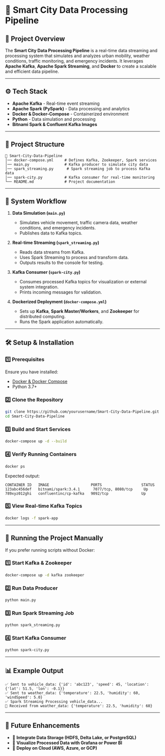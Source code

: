 # 🚀 Smart City Data Processing Pipeline

## 📌 Project Overview
The **Smart City Data Processing Pipeline** is a real-time data streaming and processing system that simulates and analyzes urban mobility, weather conditions, traffic monitoring, and emergency incidents. It leverages **Apache Kafka**, **Apache Spark Streaming**, and **Docker** to create a scalable and efficient data pipeline.

---

## ⚙️ Tech Stack
- **Apache Kafka** - Real-time event streaming
- **Apache Spark (PySpark)** - Data processing and analytics
- **Docker & Docker-Compose** - Containerized environment
- **Python** - Data simulation and processing
- **Bitnami Spark & Confluent Kafka Images**

---

## 📁 Project Structure

```
📂 Smart-City-Data-Pipeline
│── docker-compose.yml     # Defines Kafka, Zookeeper, Spark services
│── main.py                # Kafka producer to simulate city data
│── spark_streaming.py      # Spark streaming job to process Kafka data
│── spark-city.py          # Kafka consumer for real-time monitoring
└── README.md              # Project documentation
```

---

## 🔄 System Workflow
1. **Data Simulation (`main.py`)**
   - Simulates vehicle movement, traffic camera data, weather conditions, and emergency incidents.
   - Publishes data to Kafka topics.

2. **Real-time Streaming (`spark_streaming.py`)**
   - Reads data streams from Kafka.
   - Uses Spark Streaming to process and transform data.
   - Outputs results to the console for testing.

3. **Kafka Consumer (`spark-city.py`)**
   - Consumes processed Kafka topics for visualization or external system integration.
   - Prints incoming messages for validation.

4. **Dockerized Deployment (`docker-compose.yml`)**
   - Sets up **Kafka**, **Spark Master/Workers**, and **Zookeeper** for distributed computing.
   - Runs the Spark application automatically.

---

## 🛠️ Setup & Installation
### **1️⃣ Prerequisites**
Ensure you have installed:
- [Docker & Docker Compose](https://docs.docker.com/get-docker/)
- Python 3.7+

### **2️⃣ Clone the Repository**
```sh
git clone https://github.com/yourusername/Smart-City-Data-Pipeline.git
cd Smart-City-Data-Pipeline
```

### **3️⃣ Build and Start Services**
```sh
docker-compose up -d --build
```

### **4️⃣ Verify Running Containers**
```sh
docker ps
```
Expected output:
```
CONTAINER ID   IMAGE                   PORTS                  STATUS
123abc456def   bitnami/spark:3.4.1      7077/tcp, 8080/tcp     Up
789xyz012ghi   confluentinc/cp-kafka   9092/tcp               Up
```

### **5️⃣ View Real-time Kafka Topics**
```sh
docker logs -f spark-app
```

---

## 🚀 Running the Project Manually
If you prefer running scripts without Docker:

### **1️⃣ Start Kafka & Zookeeper**
```sh
docker-compose up -d kafka zookeeper
```

### **2️⃣ Run Data Producer**
```sh
python main.py
```

### **3️⃣ Run Spark Streaming Job**
```sh
python spark_streaming.py
```

### **4️⃣ Start Kafka Consumer**
```sh
python spark-city.py
```

---

## 📊 Example Output
```
✅ Sent to vehicle_data: {'id': 'abc123', 'speed': 45, 'location': {'lat': 51.5, 'lon': -0.1}}
✅ Sent to weather_data: {'temperature': 22.5, 'humidity': 60, 'windSpeed': 5.0}
✅ Spark Streaming Processing vehicle_data...
🔹 Received from weather_data: {'temperature': 22.5, 'humidity': 60}
```

---

## 📌 Future Enhancements
- 🔹 **Integrate Data Storage (HDFS, Delta Lake, or PostgreSQL)**
- 🔹 **Visualize Processed Data with Grafana or Power BI**
- 🔹 **Deploy on Cloud (AWS, Azure, or GCP)**


